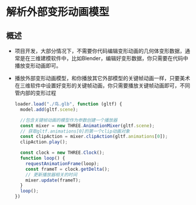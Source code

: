 # 解析外部变形动画模型

## 概述

+ 项目开发，大部分情况下，不需要你代码编辑变形动画的几何体变形数据，通常是在三维建模软件中，比如Blender，编辑好变形数据，你只需要在代码中播放变形动画即可。

+ 播放外部变形动画模型，和你播放其它外部模型的关键帧动画一样，只要美术在三维软件中设置好变形的关键帧动画，你只需要播放关键帧动画即可，不同管内部的变形过程

  ```js
  loader.load("./鸟.glb", function (gltf) {
    model.add(gltf.scene);

    //包含关键帧动画的模型作为参数创建一个播放器
    const mixer = new THREE.AnimationMixer(gltf.scene);
    // 获取gltf.animations[0]的第一个clip动画对象
    const clipAction = mixer.clipAction(gltf.animations[0]);
    clipAction.play();

    const clock = new THREE.Clock();
    function loop() {
      requestAnimationFrame(loop);
      const frameT = clock.getDelta();
      // 更新播放器相关的时间
      mixer.update(frameT);
    }
    loop();
  })
  ```
